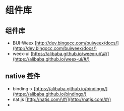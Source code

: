 # 组件库

## 组件库

* BUI-Weex [http://dev.bingocc.com/buiweex/docs/](http://dev.bingocc.com/buiweex/docs/)
* weex-ui [https://alibaba.github.io/weex-ui/\#/](https://alibaba.github.io/weex-ui/#/)

## native 控件

* binding-x [https://alibaba.github.io/bindingx/](https://alibaba.github.io/bindingx/)
* nat.js [http://natjs.com/\#/](http://natjs.com/#/)
* 

